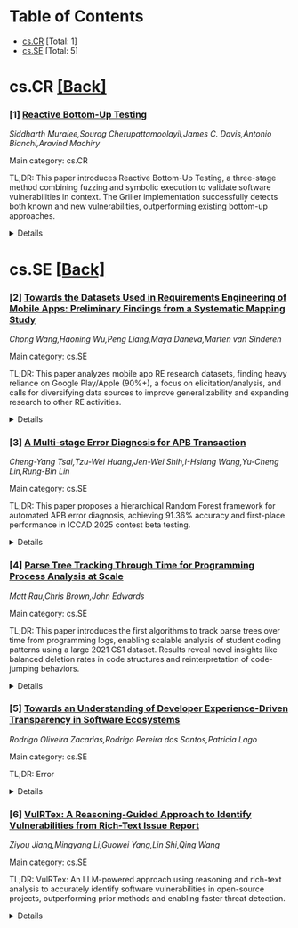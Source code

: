 <div id=toc></div>

# Table of Contents

- [cs.CR](#cs.CR) [Total: 1]
- [cs.SE](#cs.SE) [Total: 5]


<div id='cs.CR'></div>

# cs.CR [[Back]](#toc)

### [1] [Reactive Bottom-Up Testing](https://arxiv.org/abs/2509.03711)
*Siddharth Muralee,Sourag Cherupattamoolayil,James C. Davis,Antonio Bianchi,Aravind Machiry*

Main category: cs.CR

TL;DR: This paper introduces Reactive Bottom-Up Testing, a three-stage method combining fuzzing and symbolic execution to validate software vulnerabilities in context. The Griller implementation successfully detects both known and new vulnerabilities, outperforming existing bottom-up approaches.


<details>
  <summary>Details</summary>
Motivation: Top-down dynamic testing struggles with deep call graph functions, while existing bottom-up approaches face false positives and context-adherent input generation. A systematic method is needed to validate vulnerabilities in isolated and broader program contexts.

Method: The authors propose a three-stage Reactive Bottom-Up Testing scheme: (1) Identify likely-vulnerable functions and generate type/context-aware harnesses; (2) Fuzz testing combined with symbolic execution to extract input constraints; (3) Constraint combination to verify crashes and eliminate false positives. Implemented in Griller.

Result: Griller detected 28/48 known vulnerabilities in 5 open-source projects and discovered 6 new vulnerabilities in real-world applications like Pacman. Results demonstrate improved reachability and triggerability analysis compared to prior approaches.

Conclusion: Reactive Bottom-Up Testing enhances vulnerability detection by integrating function-level testing with context-aware validation, reducing false positives and enabling discovery of deeper vulnerabilities. This approach advances security practices for complex systems.

Abstract: Modern computing systems remain rife with software vulnerabilities. Engineers
apply many means to detect them, of which dynamic testing is one of the most
common and effective. However, most dynamic testing techniques follow a
top-down paradigm, and struggle to reach and exercise functions deep within the
call graph. While recent works have proposed Bottom-Up approaches to address
these limitations, they face challenges with false positives and generating
valid inputs that adhere to the context of the entire program.
  In this work, we introduce a new paradigm that we call Reactive Bottom-Up
Testing. Our insight is that function-level testing is necessary but not
sufficient for the validation of vulnerabilities in functions. What we need is
a systematic approach that not only tests functions in isolation but also
validates their behavior within the broader program context, ensuring that
detected vulnerabilities are both reachable and triggerable. We develop a
three-stage bottom-up testing scheme: (1) identify likely-vulnerable functions
and generate type- and context-aware harnesses; (2) fuzz to find crashes and
extract input constraints via symbolic execution; (3) verify crashes by
combining constraints to remove false positives. We implemented an automated
prototype, which we call Griller. We evaluated Griller in a controlled setting
using a benchmark of 48 known vulnerabilities across 5 open-source projects,
where we successfully detected 28 known vulnerabilities. Additionally, we
evaluated Griller on several real-world applications such as Pacman, and it
discovered 6 previously unknown vulnerabilities. Our findings suggest that
Reactive Bottom-Up Testing can significantly enhance the detection of
vulnerabilities in complex systems, paving the way for more robust security
practices.

</details>


<div id='cs.SE'></div>

# cs.SE [[Back]](#toc)

### [2] [Towards the Datasets Used in Requirements Engineering of Mobile Apps: Preliminary Findings from a Systematic Mapping Study](https://arxiv.org/abs/2509.03541)
*Chong Wang,Haoning Wu,Peng Liang,Maya Daneva,Marten van Sinderen*

Main category: cs.SE

TL;DR: This paper analyzes mobile app RE research datasets, finding heavy reliance on Google Play/Apple (90%+), a focus on elicitation/analysis, and calls for diversifying data sources to improve generalizability and expanding research to other RE activities.


<details>
  <summary>Details</summary>
Motivation: The study was motivated by the lack of understanding about the origins and usage of mobile app datasets in requirements engineering research, particularly regarding platform sources and RE activity coverage.

Method: The authors conducted a systematic mapping study following Kitchenham et al.'s guidelines, analyzing 43 selected papers to evaluate datasets and RE activities in mobile app research.

Result: Results show Google Play and Apple App Store provide data for over 90% of mobile app RE research, with requirements elicitation and analysis being the most studied activities. Alternative data sources are beginning to be explored but remain underutilized.

Conclusion: The paper concludes that there is a growing use of datasets in mobile app RE research since 2012, but overreliance on Google Play and Apple App Store may skew findings. It highlights a need for alternative data sources and expanded research into RE activities beyond elicitation and analysis.

Abstract: [Background] Research on requirements engineering (RE) for mobile apps
employs datasets formed by app users, developers or vendors. However, little is
known about the sources of these datasets in terms of platforms and the RE
activities that were researched with the help of the respective datasets.
[Aims] The goal of this paper is to investigate the state-of-the-art of the
datasets of mobile apps used in existing RE research. [Method] We carried out a
systematic mapping study by following the guidelines of Kitchenham et al.
[Results] Based on 43 selected papers, we found that Google Play and Apple App
Store provide the datasets for more than 90% of published research in RE for
mobile apps. We also found that the most investigated RE activities - based on
datasets, are requirements elicitation and requirements analysis. [Conclusions]
Our most important conclusions are: (1) there is a growth in the use of
datasets for RE research of mobile apps since 2012, (2) the RE knowledge for
mobile apps might be skewed due to the overuse of Google Play and Apple App
Store, (3) there are attempts to supplement reviews of apps from repositories
with other data sources, (4) there is a need to expand the alternative sources
and experiments with complimentary use of multiple sources, if the community
wants more generalizable results. Plus, it is expected to expand the research
on other RE activities, beyond elicitation and analysis.

</details>


### [3] [A Multi-stage Error Diagnosis for APB Transaction](https://arxiv.org/abs/2509.03554)
*Cheng-Yang Tsai,Tzu-Wei Huang,Jen-Wei Shih,I-Hsiang Wang,Yu-Cheng Lin,Rung-Bin Lin*

Main category: cs.SE

TL;DR: This paper proposes a hierarchical Random Forest framework for automated APB error diagnosis, achieving 91.36% accuracy and first-place performance in ICCAD 2025 contest beta testing.


<details>
  <summary>Details</summary>
Motivation: Manual analysis of APB transactions in large VCD files for SoC verification is inefficient and error-prone, necessitating automated diagnostic tools for functional debugging tasks.

Method: The study implements a hierarchical Random Forest architecture with four pre-trained binary classifiers. It employs a sequential multi-stage approach to prioritize address-related fault detection (Out-of-Range Access, Address Corruption) before addressing data corruption errors.

Result: The framework achieved 91.36% overall accuracy with near-perfect performance on address errors and robust results on data errors. It secured first place in the ICCAD 2025 contest beta stage despite final results pending.

Conclusion: This research demonstrates that hierarchical machine learning can serve as an effective automated tool for hardware debugging in EDA, particularly for APB transaction error detection.

Abstract: Functional verification and debugging are critical bottlenecks in modern
System-on-Chip (SoC) design, with manual detection of Advanced Peripheral Bus
(APB) transaction errors in large Value Change Dump (VCD) files being
inefficient and error-prone. Addressing the 2025 ICCAD Contest Problem D, this
study proposes an automated error diagnosis framework using a hierarchical
Random Forest-based architecture. The multi-stage error diagnosis employs four
pre-trained binary classifiers to sequentially detect Out-of-Range Access,
Address Corruption, and Data Corruption errors, prioritizing high-certainty
address-related faults before tackling complex data errors to enhance
efficiency. Experimental results show an overall accuracy of 91.36%, with
near-perfect precision and recall for address errors and robust performance for
data errors. Although the final results of the ICCAD 2025 CAD Contest are yet
to be announced as of the submission date, our team achieved first place in the
beta stage, highlighting the method's competitive strength. This research
validates the potential of hierarchical machine learning as a powerful
automated tool for hardware debugging in Electronic Design Automation (EDA).

</details>


### [4] [Parse Tree Tracking Through Time for Programming Process Analysis at Scale](https://arxiv.org/abs/2509.03668)
*Matt Rau,Chris Brown,John Edwards*

Main category: cs.SE

TL;DR: This paper introduces the first algorithms to track parse trees over time from programming logs, enabling scalable analysis of student coding patterns using a large 2021 CS1 dataset. Results reveal novel insights like balanced deletion rates in code structures and reinterpretation of code-jumping behaviors.


<details>
  <summary>Details</summary>
Motivation: Previous analyses of student programming behavior were limited to low-level event logs (e.g., keystrokes) due to the inability to automatically track high-level code structures across time and unparseable states. This hinders understanding nuanced coding behaviors like attention to specific constructs (e.g., loops).

Method: The study introduces two algorithms to track parse tree nodes through time and handle unparseable code states by analyzing public keystroke data from a CS1 course. These algorithms were used to construct and analyze parse trees for student programming behavior.

Result: The study found (1) equal deletion rates in/around control structures (loops/conditionals) versus surrounding code, (2) 33% of commented-out code is eventually restored, and (3) code navigation patterns do not reliably indicate struggle.

Conclusion: The ability to track parse trees through time opens the door to understanding new dimensions of student programming, such as structural development best practices, syntactic struggle measurement, refactoring behavior, and attention patterns within code.

Abstract: Background and Context: Programming process data can be utilized to
understand the processes students use to write computer programming
assignments. Keystroke- and line-level event logs have been used in the past in
various ways, primarily in high-level descriptive statistics (e.g., timings,
character deletion rate, etc). Analysis of behavior in context (e.g., how much
time students spend working on loops) has been cumbersome because of our
inability to automatically track high-level code representations, such as
abstract syntax trees, through time and unparseable states.
  Objective: Our study has two goals. The first is to design the first
algorithm that tracks parse tree nodes through time. Second, we utilize this
algorithm to perform a partial replication study of prior work that used manual
tracking of code representations, as well as other novel analyses of student
programming behavior that can now be done at scale.
  Method: We use two algorithms presented in this paper to track parse tree
nodes through time and construct tree representations for unparseable code
states. We apply these algorithms to a public keystroke data from student
coursework in a 2021 CS1 course and conduct analysis on the resulting parse
trees.
  Findings: We discover newly observable statistics at scale, including that
code is deleted at similar rates inside and outside of conditionals and loops,
a third of commented out code is eventually restored, and that frequency with
which students jump around in their code may not be indicative of struggle.
  Implications: The ability to track parse trees through time opens the door to
understanding new dimensions of student programming, such as best practices of
structural development of code over time, quantitative measurement of what
syntactic constructs students struggle most with, refactoring behavior, and
attention shifting within the code.

</details>


### [5] [Towards an Understanding of Developer Experience-Driven Transparency in Software Ecosystems](https://arxiv.org/abs/2509.03848)
*Rodrigo Oliveira Zacarias,Rodrigo Pereira dos Santos,Patricia Lago*

Main category: cs.SE

TL;DR: Error


<details>
  <summary>Details</summary>
Motivation: Error

Method: Error

Result: Error

Conclusion: Error

Abstract: Software ecosystems (SECO) have become a dominant paradigm in the software
industry, enabling third-party developers to co-create value through
complementary components and services. While Developer Experience (DX) is
increasingly recognized as critical for sustainable SECO, transparency remains
an underexplored factor shaping how developers perceive and interact with
ecosystems. Existing studies acknowledge transparency as essential for trust,
fairness, and engagement, yet its relationship with DX has not been
systematically conceptualized. Hence, this work aims to advance the
understanding of transparency in SECO from a developer-centered perspective. To
this end, we propose SECO-TransDX (Transparency in Software Ecosystems from a
Developer Experience Perspective), a conceptual model that introduces the
notion of DX-driven transparency. The model identifies 63 interrelated
concepts, including conditioning factors, ecosystem procedures, artifacts, and
relational dynamics that influence how transparency is perceived and
constructed during developer interactions. SECO-TransDX was built upon prior
research and refined through a Delphi study with experts from academia and
industry. It offers a structured lens to examine how transparency mediates DX
across technical, social, and organizational layers. For researchers, it lays
the groundwork for future studies and tool development; for practitioners, it
supports the design of trustworthy, developer-centered platforms that improve
transparency and foster long-term engagement in SECO.

</details>


### [6] [VulRTex: A Reasoning-Guided Approach to Identify Vulnerabilities from Rich-Text Issue Report](https://arxiv.org/abs/2509.03875)
*Ziyou Jiang,Mingyang Li,Guowei Yang,Lin Shi,Qing Wang*

Main category: cs.SE

TL;DR: VulRTex: An LLM-powered approach using reasoning and rich-text analysis to accurately identify software vulnerabilities in open-source projects, outperforming prior methods and enabling faster threat detection.


<details>
  <summary>Details</summary>
Motivation: Manual identification of vulnerability-related issue reports is time-consuming and risky, while prior automated methods overlook rich-text contextual information critical for accurate detection.

Method: VulRTex leverages large language models (LLMs) with a Vulnerability Reasoning Database to analyze rich-text information, combining historical case retrieval and reasoning analysis for vulnerability identification.

Result: VulRTex outperforms baselines by +11.0% F1, +20.2% AUPRC, and +10.5% Macro-F1 with 2× lower time cost on 973,572 IRs, and detected 11 emerging vulnerabilities with assigned CVE-IDs in 2024 GitHub projects.

Conclusion: VulRTex demonstrates effectiveness in identifying vulnerability-related IRs through reasoning-guided methods, showing practical applicability and superior performance over existing approaches.

Abstract: Software vulnerabilities exist in open-source software (OSS), and the
developers who discover these vulnerabilities may submit issue reports (IRs) to
describe their details. Security practitioners need to spend a lot of time
manually identifying vulnerability-related IRs from the community, and the time
gap may be exploited by attackers to harm the system. Previously, researchers
have proposed automatic approaches to facilitate identifying these
vulnerability-related IRs, but these works focus on textual descriptions but
lack the comprehensive analysis of IR's rich-text information. In this paper,
we propose VulRTex, a reasoning-guided approach to identify
vulnerability-related IRs with their rich-text information. In particular,
VulRTex first utilizes the reasoning ability of the Large Language Model (LLM)
to prepare the Vulnerability Reasoning Database with historical IRs. Then, it
retrieves the relevant cases from the prepared reasoning database to generate
reasoning guidance, which guides LLM to identify vulnerabilities by reasoning
analysis on target IRs' rich-text information. To evaluate the performance of
VulRTex, we conduct experiments on 973,572 IRs, and the results show that
VulRTex achieves the highest performance in identifying the
vulnerability-related IRs and predicting CWE-IDs when the dataset is
imbalanced, outperforming the best baseline with +11.0% F1, +20.2% AUPRC, and
+10.5% Macro-F1, and 2x lower time cost than baseline reasoning approaches.
Furthermore, VulRTex has been applied to identify 30 emerging vulnerabilities
across 10 representative OSS projects in 2024's GitHub IRs, and 11 of them are
successfully assigned CVE-IDs, which illustrates VulRTex's practicality.

</details>
